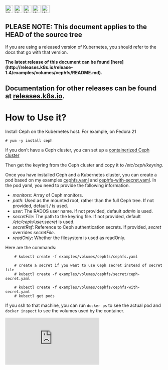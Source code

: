 <!-- BEGIN MUNGE: UNVERSIONED_WARNING -->

<!-- BEGIN STRIP_FOR_RELEASE -->

<img src="http://kubernetes.io/kubernetes/img/warning.png" alt="WARNING"
     width="25" height="25">
<img src="http://kubernetes.io/kubernetes/img/warning.png" alt="WARNING"
     width="25" height="25">
<img src="http://kubernetes.io/kubernetes/img/warning.png" alt="WARNING"
     width="25" height="25">
<img src="http://kubernetes.io/kubernetes/img/warning.png" alt="WARNING"
     width="25" height="25">
<img src="http://kubernetes.io/kubernetes/img/warning.png" alt="WARNING"
     width="25" height="25">

<h2>PLEASE NOTE: This document applies to the HEAD of the source tree</h2>

If you are using a released version of Kubernetes, you should
refer to the docs that go with that version.

<!-- TAG RELEASE_LINK, added by the munger automatically -->
<strong>
The latest release of this document can be found
[here](http://releases.k8s.io/release-1.4/examples/volumes/cephfs/README.md).

Documentation for other releases can be found at
[releases.k8s.io](http://releases.k8s.io).
</strong>
--

<!-- END STRIP_FOR_RELEASE -->

<!-- END MUNGE: UNVERSIONED_WARNING -->

# How to Use it?

Install Ceph on the Kubernetes host. For example, on Fedora 21

    # yum -y install ceph

If you don't have a Ceph cluster, you can set up a [containerized Ceph cluster](https://github.com/rootfs/ceph_docker)

Then get the keyring from the Ceph cluster and copy it to */etc/ceph/keyring*.

Once you have installed Ceph and a Kubernetes cluster, you can create a pod based on my examples [cephfs.yaml](cephfs.yaml)  and [cephfs-with-secret.yaml](cephfs-with-secret.yaml). In the pod yaml, you need to provide the following information.

- *monitors*:  Array of Ceph monitors.
- *path*: Used as the mounted root, rather than the full Ceph tree. If not provided, default */* is used.
- *user*: The RADOS user name. If not provided, default *admin* is used.
- *secretFile*: The path to the keyring file. If not provided, default */etc/ceph/user.secret* is used.
- *secretRef*: Reference to Ceph authentication secrets. If provided, *secret* overrides *secretFile*.
- *readOnly*: Whether the filesystem is used as readOnly.


Here are the commands:

```console
    # kubectl create -f examples/volumes/cephfs/cephfs.yaml

    # create a secret if you want to use Ceph secret instead of secret file
    # kubectl create -f examples/volumes/cephfs/secret/ceph-secret.yaml
	
    # kubectl create -f examples/volumes/cephfs/cephfs-with-secret.yaml
    # kubectl get pods
```

 If you ssh to that machine, you can run `docker ps` to see the actual pod and `docker inspect` to see the volumes used by the container.


<!-- BEGIN MUNGE: GENERATED_ANALYTICS -->
[![Analytics](https://kubernetes-site.appspot.com/UA-36037335-10/GitHub/examples/volumes/cephfs/README.md?pixel)]()
<!-- END MUNGE: GENERATED_ANALYTICS -->
